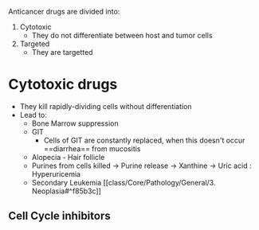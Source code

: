 Anticancer drugs are divided into:
1. Cytotoxic
	- They do not differentiate between host and tumor cells
2. Targeted
	- They are targetted

# Cytotoxic drugs
- They kill rapidly-dividing cells without differentiation
- Lead to:
	- Bone Marrow suppression
	- GIT
		- Cells of GIT are constantly replaced, when this doesn't occur ==diarrhea== from mucositis
	- Alopecia - Hair follicle
	- Purines from cells killed -> Purine release -> Xanthine -> Uric acid : Hyperuricemia
	- Secondary Leukemia [[class/Core/Pathology/General/3. Neoplasia#^f85b3c]]

## Cell Cycle inhibitors
